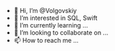 - 👋 Hi, I’m @Volgovskiy
- 👀 I’m interested in SQL, Swift
- 🌱 I’m currently learning ...
- 💞️ I’m looking to collaborate on ...
- 📫 How to reach me ...

<!---
Volgovskiy/Volgovskiy is a ✨ special ✨ repository because its `README.md` (this file) appears on your GitHub profile.
You can click the Preview link to take a look at your changes.
--->
